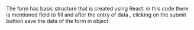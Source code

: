 The form has basic structure that is created using React. in this code there is mentioned field to fill and after the entry of data , clicking on the submit buttion save the data of the  form in object.
